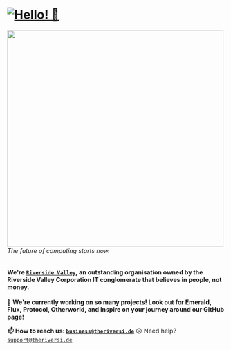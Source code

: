 # <a href="https://github.com/RiversideValley"><img alt="Hello! 👋" src="https://readme-typing-svg.demolab.com?font=Segoe+UI&duration=1000&pause=2500&color=F7F7F7&width=435&lines=Hello!+%F0%9F%91%8B;%E3%81%93%E3%82%93%E3%81%AB%E3%81%A1%E3%81%AF%EF%BC%81+%F0%9F%91%8B;%C2%A1Hola!+%F0%9F%91%8B;Ciao!+%F0%9F%91%8B;Oi!+%F0%9F%91%8B;Salut!+%F0%9F%91%8B;Salve!+%F0%9F%91%8B;Hallo!+%F0%9F%91%8B" /><a/>

<a href="https://github.com/RiversideValley"><img align="left" src="https://user-images.githubusercontent.com/71598437/189516578-6acd4c56-7b4e-4d62-99b4-d3ad2e184696.png" width="500"/><a/>

<!--<img align="right" src="https://metrics.lecoq.io/RiversideValley?template=classic&languages=1&introduction=1&achievements=1&base=header%2C%20activity%2C%20community%2C%20repositories%2C%20metadata&base.indepth=false&base.hireable=false&base.skip=false&languages=false&languages.limit=8&languages.threshold=0%25&languages.other=false&languages.colors=github&languages.sections=most-used&languages.indepth=false&languages.analysis.timeout=15&languages.categories=markup%2C%20programming&languages.recent.categories=markup%2C%20programming&languages.recent.load=300&languages.recent.days=14&introduction=false&introduction.title=true&achievements=false&achievements.threshold=C&achievements.secrets=true&achievements.display=detailed&achievements.limit=0&config.timezone=Europe%2FLondon&config.octicon=true" width="300" />-->

###### The future of computing starts now.

#### We're [`Riverside Valley`](https://github.com/RiversideValley), an outstanding organisation owned by the Riverside Valley Corporation IT conglomerate that believes in people, not money.

**🔭 We're currently working on so many projects! Look out for Emerald, Flux, Protocol, Otherworld, and Inspire on your journey around our GitHub page!**

**📫 How to reach us: [`business@theriversi.de`](mailto:business@theriversi.de)** 😕 Need help? [`support@theriversi.de`](mailto:support@theriversi.de)

<br/>
<!--
---

### 💎 What's Emerald?

[![`download - store`](https://user-images.githubusercontent.com/74561130/137598555-649c77c7-1719-4aa3-8017-8b41283de730.png)](https://apps.microsoft.com/store/detail/9PPC02GP33FT) 
[![`download - github](https://user-images.githubusercontent.com/74561130/137585885-7f98b4de-5067-41ee-bdb4-2a04fea4b90a.png)](https://github.com/RiversideValley/Emerald/releases/latest)

[![`@divide`](https://user-images.githubusercontent.com/74561130/137599566-866fef7d-967e-4ad1-91da-8014d1752b93.png)]()

[![`contribute`](https://user-images.githubusercontent.com/74561130/137586097-1f64560c-9bb1-47cc-bd44-fa87c1b09e5b.png)](https://github.com/RiversideValley/Emerald)

A stylish fluent Minecraft launcher made using WinUI technologies in the fast C# language really pushes the boundary of the platform. A true compliment to any gamer's setup. Emerald *really* does live up to its classy, sparkly, and elegant name.

### 🔗 What's Protocol?

A dashboard. A content library. A software development kit. An application programming interface. What more is there to ask? Protocol is your all-in-one API and dashboard, for managing not only your account, but Hyper platform services including Hyperform, Hyperactive, Hypervisor for Business

### ✨ What's the Otherworld?

[![`download - store`](https://user-images.githubusercontent.com/74561130/137598555-649c77c7-1719-4aa3-8017-8b41283de730.png)](https://apps.microsoft.com/store/detail/9P77VDX8H2KV)

An engaging and exhilerating videogame by Riverside Valley, quality for gamers with high standards. Made using the Momentum game engine to deliver stunning graphics with speedy performance for any platform.

### ⚡ What's Fluid?

Fluid (**aka [Flux](https://github.com/RiversideValley/Fluid.Runtime/wiki#this-is-flux---the-c-implementation-of-the-fluid-framework)**) - a usable yet professional programming language. Fluid takes advantage of how Python was built along with an inspiration of the Tukaan GUI toolkit to deliver good looks with great performance, being consistent with your other Windows apps. Because of the Fluid framework's architecture and how it is based on Python and C, it sports the ability to process normal Python code, as well as its own, making the perfect transition to port your app to the Fluid Runtime.

### 🎍 What's Plaza?

[![`download - store`](https://user-images.githubusercontent.com/74561130/137598555-649c77c7-1719-4aa3-8017-8b41283de730.png)](https://apps.microsoft.com/store/detail/9P9HDL7875HG)

Plaza is a fluent open-source messaging client built with Ruby and Javascript. Inspired by [`Noobsenger`](https://github.com/NoobNotFound/Noobsenger), Plaza is still a WAN/LAN messenger, so you can host chats yourself, but Plaza mainly is hosted on  servers.

### 🖋️ What's Inspire?

A powerful and helpful integrated development environment enhanced for Fluid development, yet supporting any of your favourite languages. Inspire is commited to keeping you in your flow - it has helpful techniques to keep the Inspiration coming in, so you can write fluently. Powered by Esmerelda AI, it can detect what you're aiming to write or give you helpful tips on how to improve, for free. 

### 🚈 What's Momentum?

Momentum is the ultimate cross-platform game & render engine, fit for any high quality, high spec game. Integrating directly with Inspire Studio, any Momentum game or render can be coded in the Fluid Runtime, meaning complete all platform support. If it can run Flux, it can run Momentum.

<!--## 🏚️ Abandoned Projects

### 🖥️ What's Desktop Management?

Desktop Management simplifies your workspace by making easier to access the power-user tools you need, but still in a user-friendly way. With descriptions for every task, Desktop Management allows you to easily access the normal Windows tools you love.
-->
